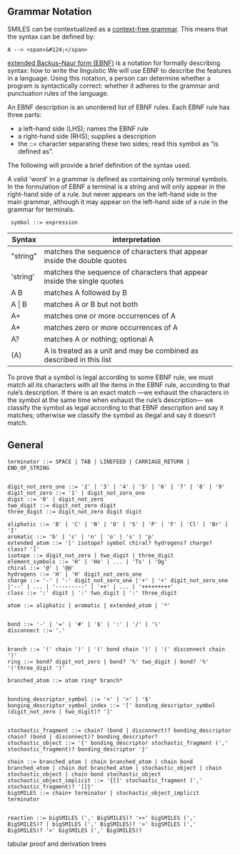 

## Grammar Notation

SMILES can be contextualized as a [context-free grammar](https://en.wikipedia.org/wiki/Context-free_grammar).
This means that the syntax can be  defined by:

`A --> <span>&#124;</span>`

[extended Backus–Naur form (EBNF)](https://en.wikipedia.org/wiki/Extended_Backus%E2%80%93Naur_form) is a notation 
for formally describing syntax: how to write the linguistic We will use EBNF to describe the
features in a language. Using this notation, a person can determine
whether a program is syntactically correct: whether it adheres to the grammar
and punctuation rules of the language.

An EBNF description is an unordered list of EBNF rules. Each EBNF rule has three parts: 

 * a left–hand side (LHS); names the EBNF rule
 * a right-hand side (RHS); supplies a description
 * the ::= character separating these two sides; read this symbol as “is defined as”.



The following will provide a brief definition of the syntax used.

A valid 'word' in a grammar is defined as containing only terminal symbols. In the formulation of EBNF a terminal is 
a string and will only appear in the right-hand side of a rule.
but never appears on the left-hand side in the main grammar, 
although it may appear on the left-hand side of a rule in the grammar for terminals.


` symbol ::= expression`


| Syntax   | interpretation                                                          |
|----------|-------------------------------------------------------------------------|
| "string" | matches the sequence of characters that appear inside the double quotes |
| 'string' | matches the sequence of characters that appear inside the single quotes |
| A B   | matches A followed by B                                                 |
| A  <span>&#124;</span> B | matches A or B but not both                                             |
| A+ | matches one or more occurrences of A                                    |
| A* | matches zero or more occurrences of A                                   |
| A? | matches A or nothing; optional A                                        |
|(A) | A is treated as a unit and may be combined as described in this list    |


To prove that a symbol is legal according to some EBNF rule, we must match
all its characters with all the items in the EBNF rule, according to that rule’s
description. If there is an exact match —we exhaust the characters in the
symbol at the same time when exhaust the rule’s description— we classify
the symbol as legal according to that EBNF description and say it matches;
otherwise we classify the symbol as illegal and say it doesn’t match.




## General



```text
terminator ::= SPACE | TAB | LINEFEED | CARRIAGE_RETURN | END_OF_STRING


digit_not_zero_one ::= '2' | '3' | '4' | '5' | '6' | '7' | '8' | '9'
digit_not_zero ::= '1' | digit_not_zero_one
digit ::= '0' | digit_not_zero
two_digit ::= digit_not_zero digit
three_digit ::= digit_not_zero digit digit

aliphatic ::= 'B' | 'C' | 'N' | 'O' | 'S' | 'P' | 'F' | 'Cl' | 'Br' | 'I'
aromatic ::= 'b' | 'c' | 'n' | 'o' | 's' | 'p'
extended_atom ::= '[' isotope? symbol chiral? hydrogens? charge? class? ']'
isotope ::= digit_not_zero | two_digit | three_digit
element_symbols ::= 'H' | 'He' | ... | 'Ts' | 'Og'
chiral ::= '@' | '@@'
hydrogens ::= 'H' | 'H' digit_not_zero_one
charge ::= '-' | '-' digit_not_zero_one |'+' | '+' digit_not_zero_one |'--' | ... | '---------' | '++' | ... | '+++++++++'
class ::= ':' digit | ':' two_digit | ':' three_digit

atom ::= aliphatic | aromatic | extended_atom | '*'


bond ::= '-' | '=' | '#' | '$' | ':' | '/' | '\'
disconnect ::= '.'


branch ::= '(' chain ')' | '(' bond chain ')' | '(' disconnect chain ')'
ring ::= bond? digit_not_zero | bond? '%' two_digit | bond? '%' '('three_digit ')'

branched_atom ::= atom ring* branch*


bonding_descriptor_symbol ::= '<' | '>' | '$'
bonging_descriptor_symbol_index ::= '[' bonding_descriptor_symbol (digit_not_zero | two_digit)? ']'


stochastic_fragment ::= chain? (bond | disconnect)? bonding_descriptor chain? (bond | disconnect)? bonding_descriptor?
stochastic_object ::= '{' bonding_descriptor stochastic_fragment (',' stochastic_fragment)? bonding_descriptor '}'

chain ::= branched_atom | chain branched_atom | chain bond branched_atom | chain dot branched_atom | stochastic_object | chain stochastic_object | chain bond stochastic_object
stochastic_object_implicit ::= '{[]' stochastic_fragment (',' stochastic_fragment)? '[]}'
bigSMILES ::= chain+ terminator | stochastic_object_implicit terminator


reaction ::= bigSMILES (',' BigSMILES)? '>>' bigSMILES (',' BigSMILES)? | bigSMILES (',' BigSMILES)? '>' bigSMILES (',' BigSMILES)? '>' bigSMILES (',' BigSMILES)?
```


tabular proof and derivation trees